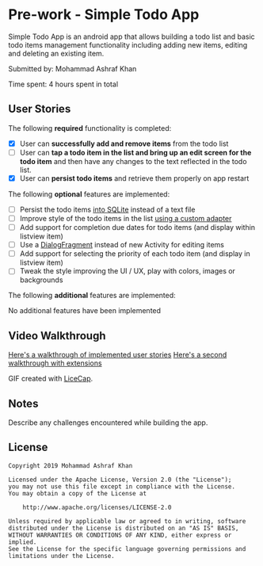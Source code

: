 # Pre-work - Simple Todo App

Simple Todo App is an android app that allows building a todo list and basic todo items management functionality including adding new items, editing and deleting an existing item.

Submitted by: Mohammad Ashraf Khan

Time spent: 4 hours spent in total

## User Stories

The following **required** functionality is completed:

* [X] User can **successfully add and remove items** from the todo list
* [ ] User can **tap a todo item in the list and bring up an edit screen for the todo item** and then have any changes to the text reflected in the todo list.
* [X] User can **persist todo items** and retrieve them properly on app restart

The following **optional** features are implemented:

* [ ] Persist the todo items [into SQLite](http://guides.codepath.com/android/Persisting-Data-to-the-Device#sqlite) instead of a text file
* [ ] Improve style of the todo items in the list [using a custom adapter](http://guides.codepath.com/android/Using-an-ArrayAdapter-with-ListView)
* [ ] Add support for completion due dates for todo items (and display within listview item)
* [ ] Use a [DialogFragment](http://guides.codepath.com/android/Using-DialogFragment) instead of new Activity for editing items
* [ ] Add support for selecting the priority of each todo item (and display in listview item)
* [ ] Tweak the style improving the UI / UX, play with colors, images or backgrounds

The following **additional** features are implemented:

No additional features have been implemented

## Video Walkthrough 

[Here's a walkthrough of implemented user stories](https://www.dropbox.com/s/7po6gxijimp4ev1/TodoListApp.gif)
[Here's a second walkthrough with extensions](https://www.dropbox.com/s/ahgyedow24utfr3/TodoListApp-extensions.gif)

GIF created with [LiceCap](http://www.cockos.com/licecap/).

## Notes

Describe any challenges encountered while building the app.

## License

    Copyright 2019 Mohammad Ashraf Khan

    Licensed under the Apache License, Version 2.0 (the "License");
    you may not use this file except in compliance with the License.
    You may obtain a copy of the License at

        http://www.apache.org/licenses/LICENSE-2.0

    Unless required by applicable law or agreed to in writing, software
    distributed under the License is distributed on an "AS IS" BASIS,
    WITHOUT WARRANTIES OR CONDITIONS OF ANY KIND, either express or implied.
    See the License for the specific language governing permissions and
    limitations under the License.
